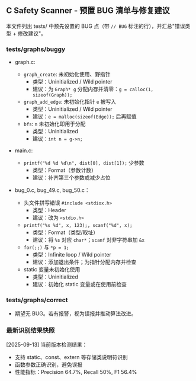 ## C Safety Scanner - 预置 BUG 清单与修复建议

本文件列出 tests/ 中预先设置的 BUG 点（带 `// BUG` 标注的行），并汇总"错误类型 + 修改建议"。

### tests/graphs/buggy

- graph.c:
  - `graph_create`: 未初始化使用、野指针
    - 类型：Uninitialized / Wild pointer
    - 建议：为 `Graph* g` 分配内存并清零：`g = calloc(1, sizeof(Graph));`
  - `graph_add_edge`: 未初始化指针 `e` 被写入
    - 类型：Uninitialized / Wild pointer
    - 建议：`e = malloc(sizeof(Edge));` 后再赋值
  - `bfs`: `n` 未初始化即用于分配
    - 类型：Uninitialized
    - 建议：`int n = g->n;`

- main.c:
  - `printf("%d %d %d\n", dist[0], dist[1]);` 少参数
    - 类型：Format（参数计数）
    - 建议：补齐第三个参数或减少占位

- bug_0.c, bug_49.c, bug_50.c：
  - 头文件拼写错误 `#include <stdiox.h>`
    - 类型：Header
    - 建议：改为 `<stdio.h>`
  - `printf("%s %d", x, 123);`，`scanf("%d", x);`
    - 类型：Format（类型/取址）
    - 建议：将 `%s` 对应 `char*`；`scanf` 对非字符串加 `&x`
  - `for(;;)` 与 `*p = 1;`
    - 类型：Infinite loop / Wild pointer
    - 建议：添加退出条件；为指针分配内存并检查
  - static 变量未初始化使用
    - 类型：Uninitialized
    - 建议：初始化 static 变量或在使用前检查

### tests/graphs/correct
- 期望无 BUG。若有报警，视为误报并推动算法改进。

### 最新识别结果快照

[2025-09-13] 当前版本检测结果：
- 支持 static、const、extern 等存储类说明符识别
- 函数参数正确识别，避免误报
- 性能指标：Precision 64.7%, Recall 50%, F1 56.4%
